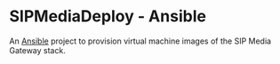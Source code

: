 # SIPMediaDeploy - Ansible

An [Ansible](https://docs.ansible.com/ansible/latest/index.html) project to provision virtual machine images of the SIP Media Gateway stack.
